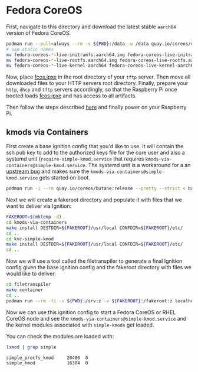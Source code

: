 # Fedora CoreOS

First, navigate to this directory and download the latest stable `aarch64`
version of Fedora CoreOS.

```bash
podman run --pull=always --rm -v ${PWD}:/data -w /data quay.io/coreos/coreos-installer:release download -f pxe --architecture aarch64
# use static names
mv fedora-coreos-*-live-initramfs.aarch64.img fedora-coreos-live-initramfs.aarch64.img
mv fedora-coreos-*-live-rootfs.aarch64.img fedora-coreos-live-rootfs.aarch64.img
mv fedora-coreos-*-live-kernel-aarch64 fedora-coreos-live-kernel-aarch64.gz
```

Now, place [fcos.ipxe](fcos.ipxe) in the root directory of your `tftp` server.
Then move all downloaded files to your HTTP servers root directory. Finally,
prepare your `http`, `dhcp` and `tftp` servers accordingly, so that the
Raspberry Pi once booted loads [fcos.ipxe](fcos.ipxe) and has access to all
artifacts.

Then follow the steps described [here](../../../README.md#use) and finally power
on your Raspberry Pi.

## kmods via Containers

First create a base ignition config that you'd like to use. It will contain the
ssh pub key to add to the authorized keys file for the core user and also a
systemd unit (`require-simple-kmod.service` that requires
`kmods-via-containers@simple-kmod.service`. The systemd unit is a workaround for
a an [upstream bug](https://github.com/coreos/ignition/issues/586) and makes
sure the `kmods-via-containers@simple-kmod.service` gets started on boot.

```bash
podman run -i --rm quay.io/coreos/butane:release --pretty --strict < base.bu > base.ign
```

Next we will create a fakeroot directory and populate it with files that we want
to deliver via Ignition:

```bash
FAKEROOT=$(mktemp -d)
cd kmods-via-containers
make install DESTDIR=${FAKEROOT}/usr/local CONFDIR=${FAKEROOT}/etc/
cd ..
cd kvc-simple-kmod
make install DESTDIR=${FAKEROOT}/usr/local CONFDIR=${FAKEROOT}/etc/
cd ..
```

Now we will use a tool called the filetranspiler to generate a final Ignition
config given the base ignition config and the fakeroot directory with files we
would like to deliver:

```bash
cd filetranspiler
make container
cd ..
podman run --rm -ti -v ${PWD}:/srv:z -v ${FAKEROOT}:/fakeroot:z localhost/filetranspiler:latest -i base.ign -f /fakeroot > fcos.ign
```

Now we can use this ignition config to start a Fedora CoreOS or RHEL CoreOS node
and see the `kmods-via-containers@simple-kmod.service` and the kernel modules
associated with `simple-kmods` get loaded.

You can check the modules are loaded with:

```bash
lsmod | grep simple

simple_procfs_kmod     20480  0
simple_kmod            16384  0
```
